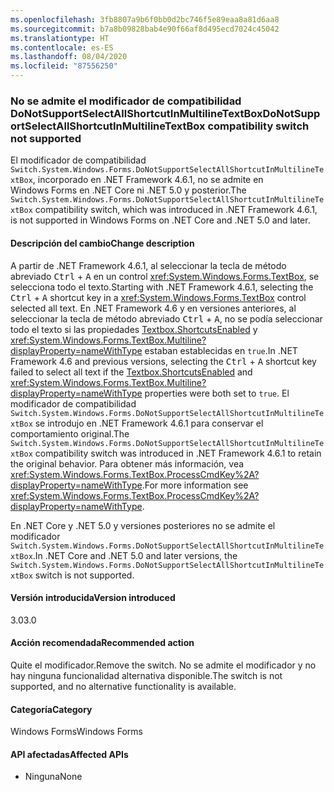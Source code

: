```yaml
---
ms.openlocfilehash: 3fb8807a9b6f0bb0d2bc746f5e89eaa8a81d6aa8
ms.sourcegitcommit: b7a8b09828bab4e90f66af8d495ecd7024c45042
ms.translationtype: HT
ms.contentlocale: es-ES
ms.lasthandoff: 08/04/2020
ms.locfileid: "87556250"
---
```

### <a name="donotsupportselectallshortcutinmultilinetextbox-compatibility-switch-not-supported"></a><span data-ttu-id="4aac0-101">No se admite el modificador de compatibilidad DoNotSupportSelectAllShortcutInMultilineTextBox</span><span class="sxs-lookup"><span data-stu-id="4aac0-101">DoNotSupportSelectAllShortcutInMultilineTextBox compatibility switch not supported</span></span>

<span data-ttu-id="4aac0-102">El modificador de compatibilidad `Switch.System.Windows.Forms.DoNotSupportSelectAllShortcutInMultilineTextBox`, incorporado en .NET Framework 4.6.1, no se admite en Windows Forms en .NET Core ni .NET 5.0 y posterior.</span><span class="sxs-lookup"><span data-stu-id="4aac0-102">The `Switch.System.Windows.Forms.DoNotSupportSelectAllShortcutInMultilineTextBox` compatibility switch, which was introduced in .NET Framework 4.6.1, is not supported in Windows Forms on .NET Core and .NET 5.0 and later.</span></span>

#### <a name="change-description"></a><span data-ttu-id="4aac0-103">Descripción del cambio</span><span class="sxs-lookup"><span data-stu-id="4aac0-103">Change description</span></span>

<span data-ttu-id="4aac0-104">A partir de .NET Framework 4.6.1, al seleccionar la tecla de método abreviado <kbd>Ctrl</kbd> + <kbd>A</kbd> en un control <xref:System.Windows.Forms.TextBox>, se selecciona todo el texto.</span><span class="sxs-lookup"><span data-stu-id="4aac0-104">Starting with .NET Framework 4.6.1, selecting the <kbd>Ctrl</kbd> + <kbd>A</kbd> shortcut key in a <xref:System.Windows.Forms.TextBox> control selected all text.</span></span> <span data-ttu-id="4aac0-105">En .NET Framework 4.6 y en versiones anteriores, al seleccionar la tecla de método abreviado <kbd>Ctrl</kbd> + <kbd>A</kbd>, no se podía seleccionar todo el texto si las propiedades [Textbox.ShortcutsEnabled](xref:System.Windows.Forms.TextBoxBase.ShortcutsEnabled) y <xref:System.Windows.Forms.TextBox.Multiline?displayProperty=nameWithType> estaban establecidas en `true`.</span><span class="sxs-lookup"><span data-stu-id="4aac0-105">In .NET Framework 4.6 and previous versions, selecting the <kbd>Ctrl</kbd> + <kbd>A</kbd> shortcut key failed to select all text if the [Textbox.ShortcutsEnabled](xref:System.Windows.Forms.TextBoxBase.ShortcutsEnabled) and <xref:System.Windows.Forms.TextBox.Multiline?displayProperty=nameWithType> properties were both set to `true`.</span></span> <span data-ttu-id="4aac0-106">El modificador de compatibilidad `Switch.System.Windows.Forms.DoNotSupportSelectAllShortcutInMultilineTextBox` se introdujo en .NET Framework 4.6.1 para conservar el comportamiento original.</span><span class="sxs-lookup"><span data-stu-id="4aac0-106">The `Switch.System.Windows.Forms.DoNotSupportSelectAllShortcutInMultilineTextBox` compatibility switch was introduced in .NET Framework 4.6.1 to retain the original behavior.</span></span> <span data-ttu-id="4aac0-107">Para obtener más información, vea <xref:System.Windows.Forms.TextBox.ProcessCmdKey%2A?displayProperty=nameWithType>.</span><span class="sxs-lookup"><span data-stu-id="4aac0-107">For more information see <xref:System.Windows.Forms.TextBox.ProcessCmdKey%2A?displayProperty=nameWithType>.</span></span>

<span data-ttu-id="4aac0-108">En .NET Core y .NET 5.0 y versiones posteriores no se admite el modificador `Switch.System.Windows.Forms.DoNotSupportSelectAllShortcutInMultilineTextBox`.</span><span class="sxs-lookup"><span data-stu-id="4aac0-108">In .NET Core and .NET 5.0 and later versions, the `Switch.System.Windows.Forms.DoNotSupportSelectAllShortcutInMultilineTextBox` switch is not supported.</span></span>

#### <a name="version-introduced"></a><span data-ttu-id="4aac0-109">Versión introducida</span><span class="sxs-lookup"><span data-stu-id="4aac0-109">Version introduced</span></span>

<span data-ttu-id="4aac0-110">3.0</span><span class="sxs-lookup"><span data-stu-id="4aac0-110">3.0</span></span>

#### <a name="recommended-action"></a><span data-ttu-id="4aac0-111">Acción recomendada</span><span class="sxs-lookup"><span data-stu-id="4aac0-111">Recommended action</span></span>

<span data-ttu-id="4aac0-112">Quite el modificador.</span><span class="sxs-lookup"><span data-stu-id="4aac0-112">Remove the switch.</span></span> <span data-ttu-id="4aac0-113">No se admite el modificador y no hay ninguna funcionalidad alternativa disponible.</span><span class="sxs-lookup"><span data-stu-id="4aac0-113">The switch is not supported, and no alternative functionality is available.</span></span>

#### <a name="category"></a><span data-ttu-id="4aac0-114">Categoría</span><span class="sxs-lookup"><span data-stu-id="4aac0-114">Category</span></span>

<span data-ttu-id="4aac0-115">Windows Forms</span><span class="sxs-lookup"><span data-stu-id="4aac0-115">Windows Forms</span></span>

#### <a name="affected-apis"></a><span data-ttu-id="4aac0-116">API afectadas</span><span class="sxs-lookup"><span data-stu-id="4aac0-116">Affected APIs</span></span>

- <span data-ttu-id="4aac0-117">Ninguna</span><span class="sxs-lookup"><span data-stu-id="4aac0-117">None</span></span>

<!-- 

#### Affected APIs

- Not detectable via API analysis

-->
